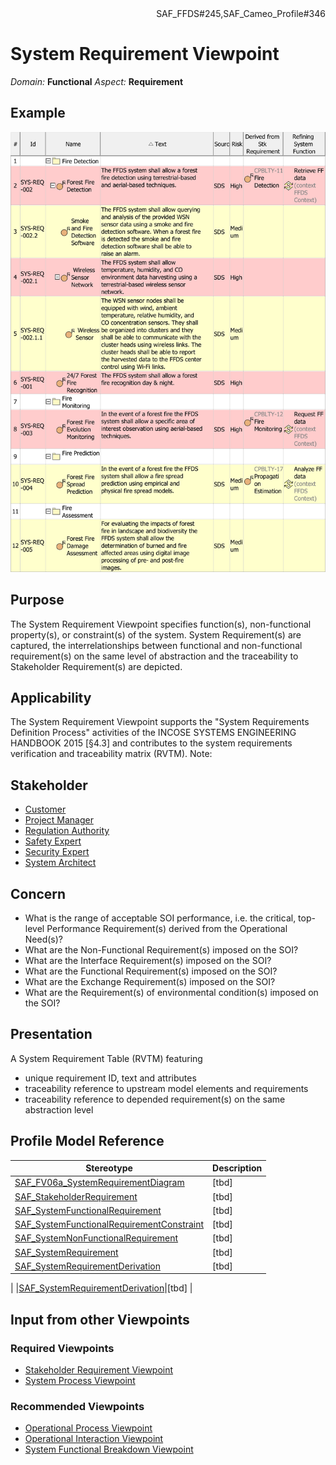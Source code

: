 <div align="right">SAF_FFDS#245,SAF_Cameo_Profile#346</div>

# System Requirement Viewpoint
*Domain:* **Functional** *Aspect:* **Requirement**
## Example
![System Requirement Definition Table](../diagrams/System-Requirement-Definition-Table.svg)
## Purpose
The System Requirement Viewpoint specifies function(s), non-functional property(s), or constraint(s) of the system. System Requirement(s) are captured, the interrelationships between functional and non-functional requirement(s) on the same level of abstraction and the traceability to Stakeholder Requirement(s) are depicted.
## Applicability
The System Requirement Viewpoint supports the "System Requirements Definition Process" activities of the INCOSE SYSTEMS ENGINEERING HANDBOOK 2015 [§4.3] and contributes to the system requirements verification and traceability matrix (RVTM).
Note:
## Stakeholder
* [Customer](../stakeholders.md#Customer)
* [Project Manager](../stakeholders.md#Project-Manager)
* [Regulation Authority](../stakeholders.md#Regulation-Authority)
* [Safety Expert](../stakeholders.md#Safety-Expert)
* [Security Expert](../stakeholders.md#Security-Expert)
* [System Architect](../stakeholders.md#System-Architect)
## Concern
* What is the range of acceptable SOI performance, i.e. the critical, top-level Performance Requirement(s) derived from the Operational Need(s)?
* What are the Non-Functional Requirement(s) imposed on the SOI?
* What are the Interface Requirement(s) imposed on the SOI?
* What are the Functional Requirement(s) imposed on the SOI?
* What are the Exchange Requirement(s) imposed on the SOI?
* What are the Requirement(s) of environmental condition(s) imposed on the SOI?
## Presentation
A System Requirement Table (RVTM) featuring
* unique requirement ID, text and attributes
* traceability reference to upstream model elements and requirements
* traceability reference to depended requirement(s) on the same abstraction level

## Profile Model Reference
|Stereotype | Description|
|---|---|
|[SAF_FV06a_SystemRequirementDiagram](../stereotypes.md#SAF_FV06a_SystemRequirementDiagram)|[tbd]|
|[SAF_StakeholderRequirement](../stereotypes.md#SAF_StakeholderRequirement)|[tbd]|
|[SAF_SystemFunctionalRequirement](../stereotypes.md#SAF_SystemFunctionalRequirement)|[tbd]|
|[SAF_SystemFunctionalRequirementConstraint](../stereotypes.md#SAF_SystemFunctionalRequirementConstraint)|[tbd]|
|[SAF_SystemNonFunctionalRequirement](../stereotypes.md#SAF_SystemNonFunctionalRequirement)|[tbd]|
|[SAF_SystemRequirement](../stereotypes.md#SAF_SystemRequirement)|[tbd]|
|[SAF_SystemRequirementDerivation](../stereotypes.md#SAF_SystemRequirementDerivation)|[tbd]
|
|[SAF_SystemRequirementDerivation](../stereotypes.md#SAF_SystemRequirementDerivation)|[tbd]
|
## Input from other Viewpoints
### Required Viewpoints
* [Stakeholder Requirement Viewpoint](Stakeholder-Requirement-Viewpoint.md)
* [System Process Viewpoint](System-Process-Viewpoint.md)
### Recommended Viewpoints
* [Operational Process Viewpoint](Operational-Process-Viewpoint.md)
* [Operational Interaction Viewpoint](Operational-Interaction-Viewpoint.md)
* [System Functional Breakdown Viewpoint](System-Functional-Breakdown-Viewpoint.md)
